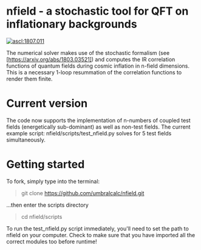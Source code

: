 # nfield - a stochastic tool for QFT on inflationary backgrounds

<a href="http://ascl.net/1807.011"><img src="https://img.shields.io/badge/ascl-1807.011-blue.svg?colorB=262255" alt="ascl:1807.011" /></a>

The numerical solver makes use of the stochastic formalism (see [https://arxiv.org/abs/1803.03521]) and computes the IR correlation functions of quantum fields during cosmic inflation in n-field dimensions. This is a necessary 1-loop resummation of the correlation functions to render them finite.

# Current version

The code now supports the implementation of n-numbers of coupled test fields (energetically sub-dominant) as well as non-test fields. The current example script: nfield/scripts/test_nfield.py solves for 5 test fields simultaneously. 

# Getting started

To fork, simply type into the terminal:

> git clone https://github.com/umbralcalc/nfield.git 

...then enter the scripts directory

> cd nfield/scripts

To run the test_nfield.py script immediately, you'll need to set the path to nfield on your computer. Check to make sure that you have imported all the correct modules too before runtime!
